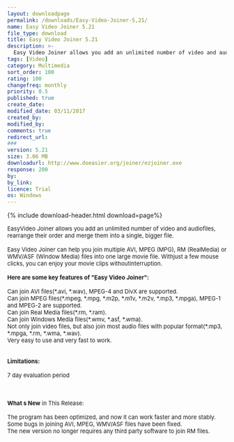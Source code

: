 ```yaml
---
layout: downloadpage
permalink: /downloads/Easy-Video-Joiner-5,21/
name: Easy Video Joiner 5.21
file_type: download
title: Easy Video Joiner 5.21
description: >-
  Easy Video Joiner allows you add an unlimited number of video and audio files, rearrange their order and merge them into a single, bigger file. Easy Video Joiner can help you join multiple AVI, MPEG (MPG)
tags: [Video]
category: Multimedia
sort_order: 100
rating: 100
changefreq: monthly
priority: 0.5
published: true
create_date: 
modified_date: 03/11/2017
created_by: 
modified_by: 
comments: true
redirect_url: 
### 
version: 5.21
size: 3.06 MB
downloadurl: http://www.doeasier.org/joiner/ezjoiner.exe
response: 200
by: 
by_link: 
licence: Trial
os: Windows
---
```


{% include download-header.html download=page%}

<p style="fix-download-text !important">
<p><font size="2">EasyVideo Joiner allows you add an unlimited number of video and audiofiles, rearrange their order and merge them into a single, bigger file.<br />
<br />
Easy Video Joiner can help you join multiple AVI, MPEG (MPG), RM (RealMedia) or WMV/ASF (Window Media) files into one large movie file. Withjust a few mouse clicks, you can enjoy your movie clips withoutinterruption. <br />
<br />
<span><strong>Here are some key features of "Easy Video Joiner":</strong></span><br />
<br />
Can join AVI files(*.avi, *.wav), MPEG-4 and DivX are supported. <br />
Can join MPEG files(*.mpeg, *.mpg, *.m2p, *.m1v, *.m2v, *.mp3, *.mpga), MPEG-1 and MPEG-2 are supported. <br />
Can join Real Media files(*.rm, *.ram). <br />
Can join Windows Media files(*.wmv, *.asf, *.wma). <br />
Not only join video files, but also join most audio files with popular format(*.mp3, *.mpga, *.rm, *.wma, *.wav). <br />
Very easy to use and very fast to work.<br />
<br />
<br />
<span><strong>Limitations:</strong></span><br />
<br />
7 day evaluation period<br />
</font></p>
<div class="celltext_big"><br />
<br />
<font size="2"><strong>What s New</strong> in This Release:<br />
<br />
The program has been optimized, and now it can work faster and more stably.<br />
Some bugs in joining AVI, MPEG, WMV/ASF files have been fixed.<br />
The new version no longer requires any third party software to join RM files. <br />
</font></div></p>
